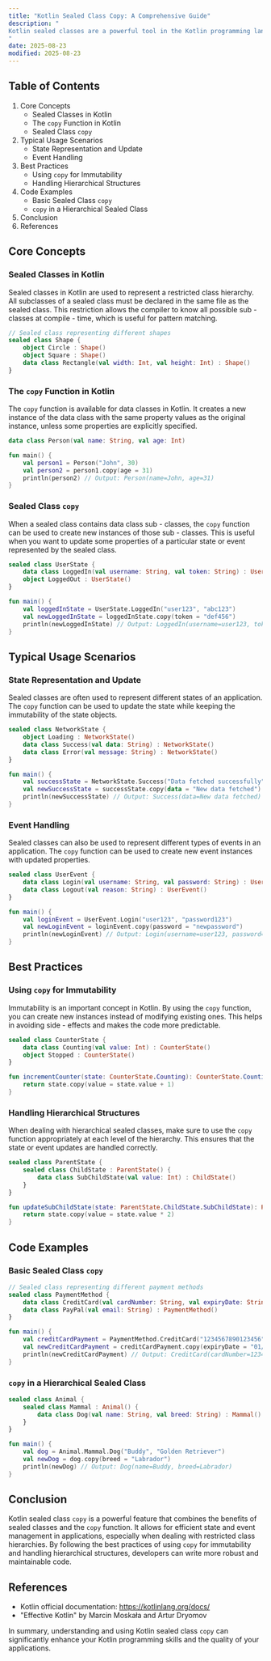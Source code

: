 ```yaml
---
title: "Kotlin Sealed Class Copy: A Comprehensive Guide"
description: "
Kotlin sealed classes are a powerful tool in the Kotlin programming language. They are used to represent a restricted hierarchy of classes where all the subclasses are known at compile - time. This feature is particularly useful in scenarios such as representing different states of an application or different types of events.  The `copy` function in Kotlin is a convenient way to create a new instance of a class with some or all of its properties copied from an existing instance. When it comes to sealed classes, the `copy` function can be used in a more nuanced way, especially when dealing with the hierarchy of sub - classes. In this blog post, we will explore the core concepts, typical usage scenarios, and best practices related to Kotlin sealed class `copy`.
"
date: 2025-08-23
modified: 2025-08-23
---
```


## Table of Contents
1. Core Concepts
    - Sealed Classes in Kotlin
    - The `copy` Function in Kotlin
    - Sealed Class `copy`
2. Typical Usage Scenarios
    - State Representation and Update
    - Event Handling
3. Best Practices
    - Using `copy` for Immutability
    - Handling Hierarchical Structures
4. Code Examples
    - Basic Sealed Class `copy`
    - `copy` in a Hierarchical Sealed Class
5. Conclusion
6. References

## Core Concepts

### Sealed Classes in Kotlin
Sealed classes in Kotlin are used to represent a restricted class hierarchy. All subclasses of a sealed class must be declared in the same file as the sealed class. This restriction allows the compiler to know all possible sub - classes at compile - time, which is useful for pattern matching.

```kotlin
// Sealed class representing different shapes
sealed class Shape {
    object Circle : Shape()
    object Square : Shape()
    data class Rectangle(val width: Int, val height: Int) : Shape()
}
```

### The `copy` Function in Kotlin
The `copy` function is available for data classes in Kotlin. It creates a new instance of the data class with the same property values as the original instance, unless some properties are explicitly specified.

```kotlin
data class Person(val name: String, val age: Int)

fun main() {
    val person1 = Person("John", 30)
    val person2 = person1.copy(age = 31)
    println(person2) // Output: Person(name=John, age=31)
}
```

### Sealed Class `copy`
When a sealed class contains data class sub - classes, the `copy` function can be used to create new instances of those sub - classes. This is useful when you want to update some properties of a particular state or event represented by the sealed class.

```kotlin
sealed class UserState {
    data class LoggedIn(val username: String, val token: String) : UserState()
    object LoggedOut : UserState()
}

fun main() {
    val loggedInState = UserState.LoggedIn("user123", "abc123")
    val newLoggedInState = loggedInState.copy(token = "def456")
    println(newLoggedInState) // Output: LoggedIn(username=user123, token=def456)
}
```

## Typical Usage Scenarios

### State Representation and Update
Sealed classes are often used to represent different states of an application. The `copy` function can be used to update the state while keeping the immutability of the state objects.

```kotlin
sealed class NetworkState {
    object Loading : NetworkState()
    data class Success(val data: String) : NetworkState()
    data class Error(val message: String) : NetworkState()
}

fun main() {
    val successState = NetworkState.Success("Data fetched successfully")
    val newSuccessState = successState.copy(data = "New data fetched")
    println(newSuccessState) // Output: Success(data=New data fetched)
}
```

### Event Handling
Sealed classes can also be used to represent different types of events in an application. The `copy` function can be used to create new event instances with updated properties.

```kotlin
sealed class UserEvent {
    data class Login(val username: String, val password: String) : UserEvent()
    data class Logout(val reason: String) : UserEvent()
}

fun main() {
    val loginEvent = UserEvent.Login("user123", "password123")
    val newLoginEvent = loginEvent.copy(password = "newpassword")
    println(newLoginEvent) // Output: Login(username=user123, password=newpassword)
}
```

## Best Practices

### Using `copy` for Immutability
Immutability is an important concept in Kotlin. By using the `copy` function, you can create new instances instead of modifying existing ones. This helps in avoiding side - effects and makes the code more predictable.

```kotlin
sealed class CounterState {
    data class Counting(val value: Int) : CounterState()
    object Stopped : CounterState()
}

fun incrementCounter(state: CounterState.Counting): CounterState.Counting {
    return state.copy(value = state.value + 1)
}
```

### Handling Hierarchical Structures
When dealing with hierarchical sealed classes, make sure to use the `copy` function appropriately at each level of the hierarchy. This ensures that the state or event updates are handled correctly.

```kotlin
sealed class ParentState {
    sealed class ChildState : ParentState() {
        data class SubChildState(val value: Int) : ChildState()
    }
}

fun updateSubChildState(state: ParentState.ChildState.SubChildState): ParentState.ChildState.SubChildState {
    return state.copy(value = state.value * 2)
}
```

## Code Examples

### Basic Sealed Class `copy`
```kotlin
// Sealed class representing different payment methods
sealed class PaymentMethod {
    data class CreditCard(val cardNumber: String, val expiryDate: String) : PaymentMethod()
    data class PayPal(val email: String) : PaymentMethod()
}

fun main() {
    val creditCardPayment = PaymentMethod.CreditCard("1234567890123456", "12/25")
    val newCreditCardPayment = creditCardPayment.copy(expiryDate = "01/26")
    println(newCreditCardPayment) // Output: CreditCard(cardNumber=1234567890123456, expiryDate=01/26)
}
```

### `copy` in a Hierarchical Sealed Class
```kotlin
sealed class Animal {
    sealed class Mammal : Animal() {
        data class Dog(val name: String, val breed: String) : Mammal()
    }
}

fun main() {
    val dog = Animal.Mammal.Dog("Buddy", "Golden Retriever")
    val newDog = dog.copy(breed = "Labrador")
    println(newDog) // Output: Dog(name=Buddy, breed=Labrador)
}
```

## Conclusion
Kotlin sealed class `copy` is a powerful feature that combines the benefits of sealed classes and the `copy` function. It allows for efficient state and event management in applications, especially when dealing with restricted class hierarchies. By following the best practices of using `copy` for immutability and handling hierarchical structures, developers can write more robust and maintainable code.

## References
- Kotlin official documentation: https://kotlinlang.org/docs/
- "Effective Kotlin" by Marcin Moskała and Artur Dryomov

In summary, understanding and using Kotlin sealed class `copy` can significantly enhance your Kotlin programming skills and the quality of your applications. 